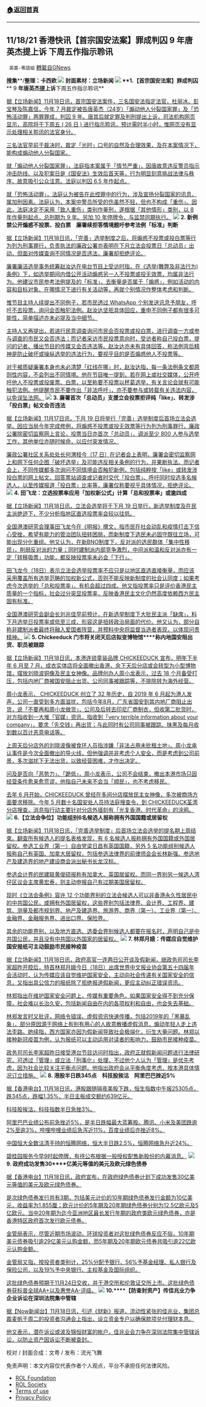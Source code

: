 ###  [:house:返回首頁](https://github.com/ourhimalayas/txt)
---


## 11/18/21 香港快讯【首宗国安法案】罪成判囚 9 年唐英杰提上诉 下周五作指示聆讯
` 英喜-粵語組` [轉載自GNews](https://gnews.org/zh-hans/1674942/)

**搜集****/****整理：卡西欧**
![](https://assets.gnews.org/wp-content/uploads/2021/11/1118fenmian.jpg)
封面素材：立场新闻
![](https://assets.gnews.org/wp-content/uploads/2021/11/Screen-Shot-2021-11-18-at-9.58.47-AM.png)
**1.****【首宗国安法案】罪成判囚**** 9 ****年唐英杰提上诉****下周五作指示聆讯**

[据【立场新闻】11月18日讯，首宗国安法案件，三名国安法指定法官，杜丽冰、彭宝琴及陈嘉信，今年 7 月裁定被告唐英杰（24岁）「煽动他人分裂国家罪」及「恐怖活动罪」两罪罪成，判囚 9 年。唐其后就定罪及判刑提出上诉，司法机构网页显示，高院将于下周五 ( 26 日 ) 进行指示聆讯，预计需时半小时，惟网页没有显示处理相关聆讯的法官身分。](https://www.thestandnews.com/court/首宗國安法案罪成判囚-9-年唐英傑提上訴-下周五作指示聆訊)

[三名法官早前于裁决时，裁定「光时」口号的自然及合理效果，及在本案情况下，能构成煽动他人分裂国家。](https://www.thestandnews.com/court/首宗國安法案罪成判囚-9-年唐英傑提上訴-下周五作指示聆訊)

[就「煽动他人分裂国家罪」，法庭指本案属于「情节严重」，因唐故意违反警员指示冲击防线、以及犯案日是《国安法》生效后首天等，行为明显刻意挑战法律与秩序、故意吸引公众注意。法庭以判囚 6.5 年作起点。](https://www.thestandnews.com/court/首宗國安法案罪成判囚-9-年唐英傑提上訴-下周五作指示聆訊)

[就「恐怖活动罪」，法庭认为被告在此控罪中的行为，涉及宣扬分裂国家的讯息，属加刑因素。法庭认为，本案中警员所受的伤虽然不轻，但也不构成「重伤」。因此，法庭决定不采用「致人重伤」类别作量刑，遂根据「其他情形」类别，以 8 年作量刑起点，总刑期为 9 年。另加 10 年停牌令，与监禁同期执行。](https://www.thestandnews.com/court/首宗國安法案罪成判囚-9-年唐英傑提上訴-下周五作指示聆訊)
![](https://assets.gnews.org/wp-content/uploads/2021/11/Screen-Shot-2021-11-18-at-9.58.57-AM.png)
**2. ****新例禁公开煽惑不投票、投白票　廉署续拒答情境题****吁参考法例「标准」判断**

[据【立场新闻】11月18日讯，「完善」选举制度之后，将煽惑不投票或投白票等行为列为刑事罪行，负责执法的廉政公署亦表明在下月立法会投票日「总动员」出动，但面对传媒查询不同情况是否违法，廉署却拒绝评论。](https://www.thestandnews.com/politics/新例禁公開煽惑不投票投白票-廉署續拒答情境題-籲參考法例標準判斷)

[廉署廉洁选举事务统筹赵汝达在电台节目上受访时指，在《选举(舞弊及非法行为)条例》下，如选举期间内借公开活动煽惑另一人不投票或投无效票，均属非法行为。他建议市民参考法例提及的「标准」，去衡量是否属于「煽惑」，例如活动的内容和目标对象、在哪情况下进行有关活动等，再就个别情况作整体考虑和判断。](https://www.thestandnews.com/politics/新例禁公開煽惑不投票投白票-廉署續拒答情境題-籲參考法例標準判斷)

[惟节目主持人续提出不同例子，若市民透过 WhatsApp 个别发送讯息予朋友，呼吁不去投票，询问会否触犯法例。赵汝达坚拒具体回应，重申不同例子都有很多可能性，简单描述亦未必提及当中细节。](https://www.thestandnews.com/politics/新例禁公開煽惑不投票投白票-廉署續拒答情境題-籲參考法例標準判斷)

[主持人又再提出，若进行民意调查询问市民会否投票或投白票，进行调查一方或参与调查的市民又会否违法；而记者采访市民投票意向时，受访者称自己投白票，提问的记者、播出节目的传媒又会否违法等。赵汝达亦未有具体回答，称法例背后精神是防止破坏或操纵选举的违法行为，要视乎目的是否煽惑他人不投票等。](https://www.thestandnews.com/politics/新例禁公開煽惑不投票投白票-廉署續拒答情境題-籲參考法例標準判斷)

[对于被质疑廉署本身也未必清楚「红线在哪」时，赵汝达指，每一条法例条文都原则性内容，不会列出不同情境。他在节目唯一提到，若在网上或社交媒体，公开呼吁他人不投票或投废票、白票，以至称要不投票以杯葛选举，有关言论会就有可能触犯法例。他提醒市民不要作出「非法呼吁」，亦不要参与或转载有关违法内容，以免误坠法网。](https://www.thestandnews.com/politics/新例禁公開煽惑不投票投白票-廉署續拒答情境題-籲參考法例標準判斷)
![](https://assets.gnews.org/wp-content/uploads/2021/11/Screen-Shot-2021-11-18-at-9.59.06-AM.png)
**3. ****廉署首次「总动员」支援立会投票****拒评纯「****like****」、转发涉「投白票」帖文会否违法**

[据【立场新闻】11月17日讯，下月 19 日将举行「完善」选举制度后首场立法会选举。因应当局今年完成修例，将煽惑不投票或投无效票等行为列为刑事罪行，廉政公署除密切监察网上言论，投票当日亦首次「总动员」，调派至少 800 人参与选举工作，其他单位亦随时候命，以应付突发情况。](https://www.thestandnews.com/politics/廉署首次總動員支援立會投票-拒評純like轉發涉投白票帖文會否違法)

[廉政公署社区关系处处长何渭枝今（17 日）在记者会上表明，廉署会密切监察网上和网下任何企图「破坏选举」及可能违反相关条例的行为，并果断执法。而记者会上，不同传媒都多次询问不同情境会否触犯新例，包括纯粹按「like」或转发涉投白票的网上帖文、回答票站调查或记者时交代「投白票」、呼吁同时投选多名候选人，以至传媒报道「投白票」比率等，廉署仅称要视乎具体情况，拒绝评论。](https://www.thestandnews.com/politics/廉署首次總動員支援立會投票-拒評純like轉發涉投白票帖文會否違法)
![](https://assets.gnews.org/wp-content/uploads/2021/11/Screen-Shot-2021-11-18-at-9.59.16-AM.png)
**4. ****田飞龙：立选投票率应用「加权新公式」计算****「总和投票率」或逾四成**

[据【立场新闻】11月18日讯，立法会选举将于下月 19 日举行，新选举制度及在民主派绝迹下，不少分析指地区直选投票率会较以往低。](https://www.thestandnews.com/politics/田飛龍立選投票率應用加權新公式計算-總和投票率或逾四成)

[全国港澳研究会理事田飞龙今在《明报》撰文，指市民在社会动乱和疫情打击下信心受挫，希望有能力的管治团队扭转困局，而新制度下选民未必固守既往立场，可能出现分化重组。他又认为，在新BNO制度下，反对派的选民群体「集中性移民」，削弱反对派的力量；同时建制派内部竞争激烈，中间派和温和反对派亦有一定「转移吸票」功能，都反映投票率未必会「下行」。](https://www.thestandnews.com/politics/田飛龍立選投票率應用加權新公式計算-總和投票率或逾四成)

[田飞龙今（18日）表示立法会选举投票率不应只是以地区直选直接衡量，而应该采用覆盖所有选举范畴的加权新公式，否则不能反映新制度的社会认同度；如果考虑今次选举的「总和投票率」，有机会超过四成。他又指投票率只是评价香港民主质量的一个指标，社会过分突显投票率，反映香港民主文化仍然高度依赖西方民主固有标准。](https://www.thestandnews.com/politics/田飛龍立選投票率應用加權新公式計算-總和投票率或逾四成)

[全国港澳研究会副会长刘兆佳早前预计，在新选举制度下大批民主派「缺席」，料下月选举日投票率或低至三成，形容这是扭转政治局面的代价。他又认为，部分自称非建制派者最终将融入爱国者阵营，并预料中央将监督当选者表现，以体现问责精神。](https://www.thestandnews.com/politics/田飛龍立選投票率應用加權新公式計算-總和投票率或逾四成)
![](https://assets.gnews.org/wp-content/uploads/2021/11/Screen-Shot-2021-11-18-at-9.59.27-AM.png)
**5. Chickeeduck ****门市将关闭****天后店拟变博物馆****称内地国安阻出货、职员被跟踪**

[据【立场新闻】11月18日讯，本港连锁童装品牌 CHICKEEDUCK 宣布，明年下半年 6 月至 7 月，成衣实体店将全面撤出香港，余下天后分店或会转型为小型博物馆，摆放刘晓波铜像及民主女神像。品牌创办人周小龙表示，过去 18 个月备受打压，包括内地厂商被国安阻止出货、公司同事被跟踪等，不排除转为海外经营。](https://www.thestandnews.com/politics/chickeeduck-門市將關閉-天后店擬變博物館-稱內地國安阻出貨職員被跟蹤)

[周小龙表示， CHICKEEDUCK 创立了 32 年历史，自 2019 年 6 月起为港人发声，公司一直受到多方面滋扰，包括今年8月，广东省国安到其内地厂商阻止出货，说「不要再和周小龙做货」，公司及后转去印尼厂商制衣，但收第二批货时，对方指收到一大堆「官媒」资讯，指收到「very terrible information about your company」，要求「先交钱」再出货；与此同时有公司同事被跟踪、抹黑及每月收到数以百计恶意电话等。](https://www.thestandnews.com/politics/chickeeduck-門市將關閉-天后店擬變博物館-稱內地國安阻出貨職員被跟蹤)

[上周天后分店外的刘晓波像被食环人员指涉嫌「非法占用未批租土地」。周小龙承认事件是今次全面撤出的导火线，但他强调并非考虑个人安全，而是考虑到公司前景，多次滋扰下无法出货，以致经营困难，才作出决定。](https://www.thestandnews.com/politics/chickeeduck-門市將關閉-天后店擬變博物館-稱內地國安阻出貨職員被跟蹤)

[问及是否向「恶势力」、「跪低」，周小龙表示，公司不会结束，撤出本港市场只因经营条件愈来愈荒谬，他指自己未来不会当「顺民」，也不考虑移民。](https://www.thestandnews.com/politics/chickeeduck-門市將關閉-天后店擬變博物館-稱內地國安阻出貨職員被跟蹤)

[去年 6 月开始，CHICKEEDUCK 曾经在多间分店摆放民主女神像，多次被商场方面要求移除。今年 5 月数十名国安处人员持法庭搜查令，到 CHICKEEDUCK荃湾分店搜查，消息指行动主要针对分店外墙刻有「光复香港、时代革命」的涂鸦。](https://www.thestandnews.com/politics/chickeeduck-門市將關閉-天后店擬變博物館-稱內地國安阻出貨職員被跟蹤)
![](https://assets.gnews.org/wp-content/uploads/2021/11/Screen-Shot-2021-11-18-at-9.59.38-AM.png)
**6.****【立法会争位】功能组别****6****名候选人****报称拥有外国国籍或居留权**

[据【立场新闻】11月18日讯，「完善选举制度」后首场立法会选举的提名期上周结束。翻查所有候选人的提名表格发现，有 6 名候选人报称拥有外国国籍或外国居留权。参选工业界（第一）自由党梁日昌有英国国籍，另外 5 名功能组别候选人报称自己有英国、加拿大居留权，包括参选法律界的前律师会会长林新强、参选地产及建造界的地产建设商会派出秘书长龙汉标。](https://www.thestandnews.com/politics/立法會爭位功能組別-6-候選人報稱擁有外國國籍或居留權)

[参选会计界的民建联黄俊硕报称有加拿大、英国居留权。而同一界别另一候选人湾仔区议会主席黄宏泰，则主动申报自己有过期美国居留权。](https://www.thestandnews.com/politics/立法會爭位功能組別-6-候選人報稱擁有外國國籍或居留權)

[现时《立法会条例》容许 12 个功能界别的立法会候选人可以非香港永久性居民中的中共国公民，或拥有外国居留权，这些界别包括法律界、会计界、工程界、建筑、测量及都市规划界、地产及建造界、旅游界、商界（第一）、工业界（第一）、金融界、金融服务界、进出口界、保险界。](https://www.thestandnews.com/politics/立法會爭位功能組別-6-候選人報稱擁有外國國籍或居留權)

[其余的功能界别，以及地方直选、选委会界别候选人都要在报名时，声明自己是中共国公民，并且没有中共国以外国家的居留权。](https://www.thestandnews.com/politics/立法會爭位功能組別-6-候選人報稱擁有外國國籍或居留權)
![](https://assets.gnews.org/wp-content/uploads/2021/11/Screen-Shot-2021-11-18-at-9.59.47-AM.png)
**7. ****林郑月娥：传媒应自觉维护国安****报纸可主动鼓励市民接种疫苗**

[据【立场新闻】11月18日讯，政府高官一连两日公开谈及假新闻，继政务司司长李家超昨开腔后，特首林郑月娥今日（18日）出席世界中文报业协会第五十四届年会活动时，认为传媒应该自觉维护国家安全，主动向社会传递有关国家安全的信息，又指出具公信力的报纸除了拒绝报道假新闻，更应主动纠正错误资讯。](https://www.hkcnews.com/article/47875/林鄭月娥-假新聞-新聞自由-47875/林鄭月娥：傳媒應自覺維護國安-報紙可主動鼓勵市民接種疫苗)

[林郑指出在维护国家安全问题上，传媒有重要角色，如果国家安全得不到充分保障，社会难以长治久安，包括新闻自由在内的各项权利和自由，也会失去基础。](https://www.hkcnews.com/article/47875/林鄭月娥-假新聞-新聞自由-47875/林鄭月娥：傳媒應自覺維護國安-報紙可主動鼓勵市民接種疫苗)

[林郑发言时又批评，网络令错误、虚假资讯快速传播，包括2019年的「黑暴乱象」，部分原因源于网络上有别有用心的人故意散播虚假消息，煽动年轻人走上违法歪路。她续指，西方国家亦因为假新闻导致社会极端化，衍生大量问题。林郑以接种新冠疫苗为例，认为报纸可以主动运用对读者的影响力，鼓励市民接种疫苗。](https://www.hkcnews.com/article/47875/林鄭月娥-假新聞-新聞自由-47875/林鄭月娥：傳媒應自覺維護國安-報紙可主動鼓勵市民接種疫苗)

[政务司司长李家超昨日接受港台节目访问时指出，政府正就假新闻问题进行法律研究，可透过「管理」或立法「刑事化」处理，不过他个人认为「管理」是优先考虑，因为社会比较关注平衡点问题。他指出政府会从平衡角度考虑，按本港具体情况订立措施。](https://www.hkcnews.com/article/47875/林鄭月娥-假新聞-新聞自由-47875/林鄭月娥：傳媒應自覺維護國安-報紙可主動鼓勵市民接種疫苗)
![](https://assets.gnews.org/wp-content/uploads/2021/11/Screen-Shot-2021-11-18-at-9.59.56-AM.png)
**8. ****港股半日跌****345****点　科技股挨沽　阿里巴巴挫近****5%**

[据【香港电台】11月18日讯，港股跟随隔夜美股下跌，恒生指数中午报25305点，跌345点，跌幅1.35%，半日主板成交额约639亿元。](https://news.rthk.hk/rthk/ch/component/k2/1620361-20211118.htm)

[科技股挨沽，科技指数半日急挫3%。](https://news.rthk.hk/rthk/ch/component/k2/1620361-20211118.htm)

[阿里巴巴业绩公布前急挫近5%，是半日跌幅最大蓝筹股。腾讯、小米及美团跌逾2%至逾3%，哔哩哔哩业绩后急泻近11%，百度业绩后亦挫近8%。](https://news.rthk.hk/rthk/ch/component/k2/1620361-20211118.htm)

[中国恒大全数沽清手持的恒腾网络，恒大半日跌2.5%，恒腾网络急升近24%。](https://news.rthk.hk/rthk/ch/component/k2/1620361-20211118.htm)

[碧桂园服务今早9时起停牌，有待公布根据一般授权配售新股份的内幕消息。](https://news.rthk.hk/rthk/ch/component/k2/1620361-20211118.htm)
![](https://assets.gnews.org/wp-content/uploads/2021/11/Screen-Shot-2021-11-18-at-10.00.05-AM.png)
**9. ****政府成功发售****30****亿美元等值的美元及欧元绿色债券**

[据【香港电台】11月18日讯，政府宣布，在政府绿色债券计划下成功发售30亿美元等值的美元及欧元绿色债券。](https://news.rthk.hk/rthk/ch/component/k2/1620406-20211118.htm)

[是次绿色债券发行共有3期，包括美元计价的10年期绿色债券发行金额为10亿美元，收益率为1.855厘；欧元计价的5年期及20年期绿色债券分别为12.5亿欧元及5亿欧元。当中20年期为迄今亚洲地区最长发行年期的政府类欧元绿色债券，亦是香港特区政府首次发行欧元债券。](https://news.rthk.hk/rthk/ch/component/k2/1620406-20211118.htm)

[金管局表示，尽管近期市场波动，环球投资者对这批绿色债券反应不俗，10年期美元债券吸引逾29亿美元认购金额，而5年期及20年期欧元债券共吸引逾22亿欧元认购金额。](https://news.rthk.hk/rthk/ch/component/k2/1620406-20211118.htm)

[金管局又指，按投资者类别计，25%分配予银行、56%予基金经理、私人银行及保险公司，以及19%予中央银行、主权基金及国际组织。](https://news.rthk.hk/rthk/ch/component/k2/1620406-20211118.htm)

[这批绿色债券预期于11月24日交收，并于港交所和伦敦证交所上市。这批绿色债券获标普全球AA+以及惠誉AA-评级。](https://news.rthk.hk/rthk/ch/component/k2/1620406-20211118.htm)
![](https://assets.gnews.org/wp-content/uploads/2021/11/Screen-Shot-2021-11-18-at-10.00.15-AM.png)
**10.****【防查封资产】传佳兆业力争企业诉讼在深圳法院集中管辖**

[据【Now新闻台】11月18日讯，引述《财新》报道，流动性紧张的佳兆业，集团总裁麦帆于周二的投资者沟通会上指出，设立资金专户以确保款项兑付理财本息。](https://news.now.com/home/local/player?newsId=457094)

[他又表示，潜在诉讼或波及锦恒财富的帐户，佳兆业会力争在深圳法院集中管辖诉讼，以防止资产因诉讼不断被查封。](https://news.now.com/home/local/player?newsId=457094)

校对 / 封面合成：文粤 / 发布：流光飞舞

 

免责声明：本文内容仅代表作者个人观点，平台不承担任何法律风险。

- [ROL Foundation](https://rolfoundation.org/)
- [ROL Society](https://rolsociety.org/)
- [Terms of use](https://gnews.org/terms-of-use-3/)
- [Privacy Policy](https://gnews.org/privacy-policy/)
